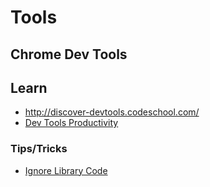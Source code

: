 # Tools


## Chrome Dev Tools

## Learn
* http://discover-devtools.codeschool.com/
* [Dev Tools Productivity](https://www.youtube.com/watch?v=kVSo4buDAEE)


### Tips/Tricks
* [Ignore Library Code](http://www.divshot.com/blog/tips-and-tricks/ignoring-library-code-while-debugging-in-chrome)
